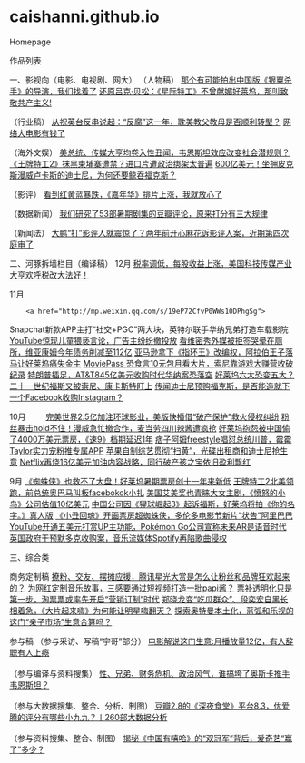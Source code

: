 # caishanni.github.io
Homepage

作品列表

一、影视向（电影、电视剧、网大）
（人物稿）
        <a href="http://mp.weixin.qq.com/s/6WYWjAcaA9gHX-hU9MJvyg">
那个有可能拍出中国版《银翼杀手》的导演，我们找着了</a>
        <a href="http://mp.weixin.qq.com/s/e71wOVPWohLiqgeTHCbzrA">
还原吕克·贝松：《星际特工》不曾献媚好莱坞，那叫致敬共产主义!</a>

（行业稿）
        <a href="http://mp.weixin.qq.com/s/UEhrKkYLZAagzN7rnhyBgA">
从祝英台反串说起：“反腐”这一年，耽美教父教母是否顺利转型？</a>
        <a href="https://mp.weixin.qq.com/s/4HdkIDGWuJPyqvR3MXrSwQ">
网络大电影有钱了</a>

（海外文娱）
        <a href="http://mp.weixin.qq.com/s/bACHxcAP-BOqYJ2xDlTxFQ">
美总统、传媒大亨均卷入性丑闻，韦恩斯坦效应改变社会潜规则？</a>
        <a href="http://mp.weixin.qq.com/s/0dMWY5BVvfWtFABcStF2uw">
《王牌特工2》抹黑柬埔寨遭禁？进口片遭政治绑架太普遍</a>
        <a href="http://http://mp.weixin.qq.com/s/uMFqBYa0QWmco7gIugGa9w">
600亿美元！坐拥皮克斯漫威卢卡斯的迪士尼，为何还要鲸吞福克斯？</a>

（影评）
        <a href="http://mp.weixin.qq.com/s/V9XhLQTaPWWw1qhHcw7hYA">
看到红黄蓝暴跌，《嘉年华》排片上涨，我就放心了</a>

（数据新闻）
        <a href="https://mp.weixin.qq.com/s/DRGZbLzA-0lHf6u08ZXzaQ">
我们研究了53部暑期剧集的豆瓣评论，原来打分有三大规律</a>

（新闻法）
        <a href="https://mp.weixin.qq.com/s/s_LCed6TQxaEWv4mxUWSqw">
大鹏“打”影评人就震惊了？两年前开心麻花诉影评人案，近期第四次庭审了</a>
 
二、河豚拆墙栏目（编译稿）
12月
        <a href="http://mp.weixin.qq.com/s/Iuxqy8hrNrDb14rPV2ewJQ">
税率调低，每股收益上涨，美国科技传媒产业大亨欢呼税改大法好！</a>

11月
        
        <a href="http://mp.weixin.qq.com/s/19eP72CfvP0WWs10DPhgSg">
Snapchat新款APP主打“社交+PGC”两大块，英特尔联手华纳兄弟打造车载影院</a>
        <a href="http://mp.weixin.qq.com/s/ARQCzUio2cznCfSU2GHvIw">
YouTube惊现儿童猥亵言论，广告主纷纷撤投放</a>
        <a href="http://mp.weixin.qq.com/s/mEyLU27kMA_J3Ugcwwb5ew">
看维密秀外媒被拒签哭晕在厕所，维亚康姆今年债务削减至112亿</a>
        <a href="http://mp.weixin.qq.com/s/mEyLU27kMA_J3Ugcwwb5ew">
亚马逊拿下《指环王》改编权，阿拉伯王子落马让好莱坞痛失金主</a>
        <a href="http://mp.weixin.qq.com/s/2Q2_PJ8XM51NZ26iBCsMyA">
MoviePass 恐食言10元包月看大片，索尼靠游戏大赚营收破纪录</a>
        <a href="http://mp.weixin.qq.com/s/jgbWtphgEDCtz3RFIiUt1A">
特朗普插足，AT&T845亿美元收购时代华纳案恐落空</a>
        <a href="https://mp.weixin.qq.com/s/6QQavCcDljYMyJpT9fyUEA">
好莱坞六大恐变五大？二十一世纪福斯又被索尼、康卡斯特盯上</a>
        <a href="http://mp.weixin.qq.com/s/QGeenW9UjDU_aN3lZx0aOA">
传闻​迪士尼预购福克斯，是否能造就下一个Facebook收购Instagram？</a>

10月
        
        <a href="http://mp.weixin.qq.com/s/jqpFcmZgJd0LiRSeUZ8Sog">
完美世界2.5亿加注环球影业，美版快播借“破产保护”救火侵权纠纷</a>
        <a href="http://mp.weixin.qq.com/s/POu51RL3wQi4gzGWFhFnUA">
粉丝暴击hold不住！漫威急忙撤合作，麦当劳四川辣酱遭疯抢</a>
        <a href="http://mp.weixin.qq.com/s/BaJbvkkCGj8NB-0tbVEVtA">
好莱坞抱怨被中国偷了4000万美元票房，《速9》档期延迟1年</a>
        <a href="http://mp.weixin.qq.com/s/ISieQoUo1MI-YTqEXf6GBw">
痞子阿姆freestyle唱怼总统川普，霉霉Taylor实力宠粉推专属APP</a>
        <a href="http://mp.weixin.qq.com/s/QvwG6PoPJz57F3rzC2OqMQ">
苹果自制综艺贯彻“扫黄”，光碟出租商和迪士尼抢生意</a>
        <a href="http://mp.weixin.qq.com/s/Ysn9OvFP_7bqFB64kOO-0g">
Netflix再烧16亿美元加油内容战略，同行破产孩之宝依旧盈利飘红</a>

9月
        <a href="https://mp.weixin.qq.com/s/6vJolnFleCSQjC5VqkUGig">
《蜘蛛侠》也救不了大盘！好莱坞暑期票房创十一年来新低</a>
        <a href="http://mp.weixin.qq.com/s/nLu686X0gjNMzznIIqrJ1A">
王牌特工2北美领跑，前总统奥巴马叫板facebokok小扎</a>
        <a href="http://mp.weixin.qq.com/s/kxzu2_eiQpQNOEfw-krZxQ">
美国艾美奖也青睐大女主剧，《愤怒的小鸟》公司估值10亿美元</a>
        <a href="https://mp.weixin.qq.com/s/9Ze0tJEZwxfw2xQKwExKfQ">
 中国公司因《猩球崛起3》起诉福斯，好莱坞将拍《你的名字。》真人版</a>
        <a href="http://mp.weixin.qq.com/s/aWLj1fJ7zau1ODjXR3_gag">
《小丑回魂》开画票房超蜘蛛侠，多伦多电影节新片“状告”阿里巴巴</a>
        <a href="http://mp.weixin.qq.com/s/OASNWsEu6u_LcIcRrlyhnQ">
YouTube开通五美元打赏UP主功能，Pokémon Go公司宣称未来AR是语音时代</a>
        <a href="http://mp.weixin.qq.com/s/v6NTXmFT0eXjKRH2VRnwCA">
英国政府干预默多克收购案，音乐流媒体Spotify再陷歌曲侵权</a>


三、综合类
        
商务定制稿
        <a href="http://mp.weixin.qq.com/s/UEhrKkYLZAagzN7rnhyBgA">
撩粉、交友、摆摊应援，腾讯星光大赏是怎么让粉丝和品牌狂欢起来的？</a>
        <a href="http://mp.weixin.qq.com/s/LTTKBXzAJ28m3_6rI7GDow">
为网红定制音乐故事，三感要通过短视频打造一批papi酱？</a>
        <a href="http://mp.weixin.qq.com/s/U88M1VA_on4TGhO99HmFrg">
票补透明化只是第一步，淘票票或率先开启“营销订制”时代</a>
        <a href="http://mp.weixin.qq.com/s/EApUdvvK8Y-jFMtDDKWHAw">
郑晓龙变“吃瓜群众”、段奕宏自黑长相着急，《大片起来嗨》为何能让明星嗨翻天？</a>
        <a href="http://mp.weixin.qq.com/s/T3UdIN1BrE7uFSJL7jPwqg">
探索奥特曼本土化，蓝弧和乐视的这门“亲子市场”生意合算吗？</a>

参与稿</h4>
（参与采访、写稿“宇哥”部分）
        <a href="http://mp.weixin.qq.com/s/vc23X_czBXgQrBCW2Fw4ew">
电影解说这门生意:月播放量12亿，有人辞职有人上瘾</a><br><br> （参与编译与资料搜集）
        <a href="http://mp.weixin.qq.com/s/OEGLkfNKI3vq4-9nLcojVA">
性、兄弟、财务危机、政治风气，谁搞垮了奥斯卡推手韦恩斯坦？</a><br><br> （参与大数据搜集、整合、分析、制图）
        <a href="http://mp.weixin.qq.com/s/JJMjx1Pvp1M71ISdTBP4cA">
豆瓣2.8的《深夜食堂》平台8.3，优爱腾的评分有哪些小九九？丨260部大数据分析</a><br><br> （参与资料搜集、整合、制图）
        <a href="http://mp.weixin.qq.com/s/RVWV3uoafxLfVcv9_vetnw">
揭秘《中国有嘻哈》的“双冠军”背后，爱奇艺“赢了”多少？</a>

